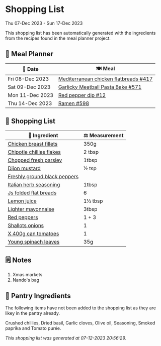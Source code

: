 # Shopping List

Thu 07-Dec 2023 - Sun 17-Dec 2023

This shopping list has been automatically generated with the ingredients from the recipes found in the meal planner project.

## 📅 Meal Planner

|📅 Date| 🍽️ Meal|
|----|----|
|Fri 08-Dec 2023|[Mediterranean chicken flatbreads #417](https://github.com/jcallaghan/The-Cookbook/issues/417)|
|Sat 09-Dec 2023|[Garlicky Meatball Pasta Bake  #571](https://github.com/jcallaghan/The-Cookbook/issues/571)|
|Mon 11-Dec 2023|[Red pepper dip #12](https://github.com/jcallaghan/The-Cookbook/issues/12)|
|Thu 14-Dec 2023|[Ramen #598](https://github.com/jcallaghan/The-Cookbook/issues/598)|

## 🛒 Shopping List

| 🍌 Ingredient| ⚖️ Measurement|
|----------|-----------|
|[Chicken breast fillets](https://www.sainsburys.co.uk/gol-ui/SearchResults/Chicken%20breast%20fillets)|350g|
|[Chipotle chillies flakes](https://www.sainsburys.co.uk/gol-ui/SearchResults/Chipotle%20chillies%20flakes)|2 tbsp|
|[Chopped fresh parsley](https://www.sainsburys.co.uk/gol-ui/SearchResults/Chopped%20fresh%20parsley)|1tbsp|
|[Dijon mustard](https://www.sainsburys.co.uk/gol-ui/SearchResults/Dijon%20mustard)|½ tsp|
|[Freshly ground black peppers](https://www.sainsburys.co.uk/gol-ui/SearchResults/Freshly%20ground%20black%20peppers)||
|[Italian herb seasoning](https://www.sainsburys.co.uk/gol-ui/SearchResults/Italian%20herb%20seasoning)|1tbsp|
|[Js folded flat breads](https://www.sainsburys.co.uk/gol-ui/SearchResults/Js%20folded%20flat%20breads)|6|
|[Lemon juice](https://www.sainsburys.co.uk/gol-ui/SearchResults/Lemon%20juice)|1½ tbsp|
|[Lighter mayonnaise](https://www.sainsburys.co.uk/gol-ui/SearchResults/Lighter%20mayonnaise)|3tbsp|
|[Red peppers](https://www.sainsburys.co.uk/gol-ui/SearchResults/Red%20peppers)|1 + 3|
|[Shallots onions](https://www.sainsburys.co.uk/gol-ui/SearchResults/Shallots%20onions)|1|
|[X 400g can tomatoes](https://www.sainsburys.co.uk/gol-ui/SearchResults/X%20400g%20can%20tomatoes)|1|
|[Young spinach leaves](https://www.sainsburys.co.uk/gol-ui/SearchResults/Young%20spinach%20leaves)|35g|

## 🗒️ Notes

1. Xmas markets
1. Nando's bag

## 🏪 Pantry Ingredients

The following items have not been added to the shopping list as they are likey in the pantry already.

Crushed chillies, Dried basil, Garlic cloves, Olive oil, Seasoning, Smoked paprika and Tomato purée.


_This shopping list was generated at 07-12-2023 20:56:29._